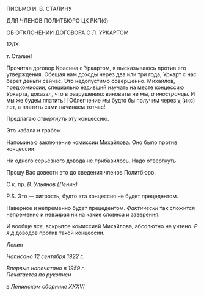 ПИСЬМО И. В. СТАЛИНУ

ДЛЯ ЧЛЕНОВ ПОЛИТБЮРО ЦК РКП(б)

ОБ ОТКЛОНЕНИИ ДОГОВОРА С Л. УРКАРТОМ

12/IX.

т. Сталин!

Прочитав договор Красина с Уркартом, я высказываюсь против его утверждения. Обещая нам доходы через два или три года, Уркарт с нас берет деньги сейчас. Это не­допустимо совершенно. Михайлов, предкомиссии, специально ездивший изучать на месте концессию Уркарта, доказал, что в разрушениях виноваты не мы, _а иностранцы._ И мы же будем платить! ! Облегчение мы будто бы получим через χ (икс) лет, а платить сами начинаем тотчас!

Предлагаю _отвергнуть_ эту концессию.

Это кабала и грабеж.

Напоминаю заключение комиссии Михайлова. Оно было против концессии.

Ни одного серьезного довода не прибавилось. Надо отвергнуть.

Прошу Вас довести это до сведения членов Политбюро.

С к. пр. _В. Ульянов (Ленин)_

P.S. Это — хитрость, будто эта концессия не будет прецедентом.

Наверное и непременно _будет_ прецедентом. _Фактически_ так сложится непременно и невзирая ни на какие словеса и заверения.

И вообще _все,_ вскрытое комиссией Михайлова, абсолютно не учтено. _Ρ_ _я д_ доводов против такой концессии.

_Ленин_

_Написано 12 сентября 1922 г._

_Впервые напечатано в 1959 г.                                                              Печатается по рукописи_

_в Ленинском сборнике_ _XXXVI_